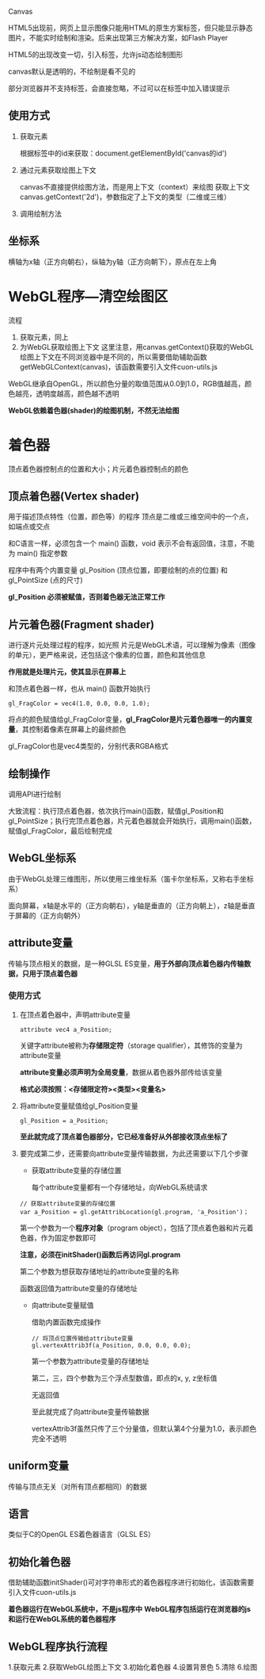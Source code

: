 Canvas

HTML5出现前，网页上显示图像只能用HTML的原生方案<img>标签，但只能显示静态图片，不能实时绘制和渲染。后来出现第三方解决方案，如Flash Player

HTML5的出现改变一切，引入<canvas>标签，允许js动态绘制图形

canvas默认是透明的，不绘制是看不见的


部分浏览器并不支持<canvas>标签，会直接忽略，不过可以在标签中加入错误提示

## 使用方式

1. 获取<canvas>元素

   根据<canvas>标签中的id来获取：document.getElementById('canvas的id')

2. 通过元素获取绘图上下文

   canvas不直接提供绘图方法，而是用上下文（context）来绘图
   获取上下文 canvas.getContext('2d')，参数指定了上下文的类型（二维或三维）

3. 调用绘制方法

## 坐标系

横轴为x轴（正方向朝右），纵轴为y轴（正方向朝下），原点在左上角

# WebGL程序—清空绘图区

流程

1. 获取<canvas>元素，同上
2. 为WebGL获取绘图上下文
   这里注意，用canvas.getContext()获取的WebGL绘图上下文在不同浏览器中是不同的，所以需要借助辅助函数getWebGLContext(canvas)，该函数需要引入文件cuon-utils.js

WebGL继承自OpenGL，所以颜色分量的取值范围从0.0到1.0，RGB值越高，颜色越亮，透明度越高，颜色越不透明

**WebGL依赖着色器(shader)的绘图机制，不然无法绘图**

# 着色器

顶点着色器控制点的位置和大小；片元着色器控制点的颜色

## 顶点着色器(Vertex shader)
用于描述顶点特性（位置，颜色等）的程序
顶点是二维或三维空间中的一个点，如端点或交点

和C语言一样，必须包含一个 main() 函数，void 表示不会有返回值，注意，不能为 main() 指定参数

程序中有两个内置变量 gl_Position (顶点位置，即要绘制的点的位置) 和 gl_PointSize (点的尺寸)

**gl_Position 必须被赋值，否则着色器无法正常工作**

## 片元着色器(Fragment shader)
进行逐片元处理过程的程序，如光照
片元是WebGL术语，可以理解为像素（图像的单元），更严格来说，还包括这个像素的位置，颜色和其他信息

**作用就是处理片元，使其显示在屏幕上**

和顶点着色器一样，也从 main() 函数开始执行

```
gl_FragColor = vec4(1.0, 0.0, 0.0, 1.0);
```

将点的颜色赋值给gl_FragColor变量，**gl_FragColor是片元着色器唯一的内置变量**，其控制着像素在屏幕上的最终颜色

gl_FragColor也是vec4类型的，分别代表RGBA格式

## 绘制操作

调用API进行绘制

大致流程：执行顶点着色器，依次执行main()函数，赋值gl_Position和gl_PointSize；执行完顶点着色器，片元着色器就会开始执行，调用main()函数，赋值gl_FragColor，最后绘制完成

## WebGL坐标系

由于WebGL处理三维图形，所以使用三维坐标系（笛卡尔坐标系，又称右手坐标系）

面向屏幕，x轴是水平的（正方向朝右），y轴是垂直的（正方向朝上），z轴是垂直于屏幕的（正方向朝外）

## attribute变量

传输与顶点相关的数据，是一种GLSL ES变量，**用于外部向顶点着色器内传输数据，只用于顶点着色器**

### 使用方式

1. 在顶点着色器中，声明attribute变量

   ```
   attribute vec4 a_Position;
   ```

   关键字attribute被称为**存储限定符**（storage qualifier），其修饰的变量为attribute变量

   **attribute变量必须声明为全局变量**，数据从着色器外部传给该变量

   **格式必须按照：<存储限定符><类型><变量名>**

2. 将attribute变量赋值给gl_Position变量

   ```
   gl_Position = a_Position;
   ```

   **至此就完成了顶点着色器部分，它已经准备好从外部接收顶点坐标了**

3. 要完成第二步，还需要向attribute变量传输数据，为此还需要以下几个步骤

   - 获取attribute变量的存储位置

     每个attribute变量都有一个存储地址，向WebGL系统请求

   ```
   // 获取attribute变量的存储位置
   var a_Position = gl.getAttribLocation(gl.program, 'a_Position')；
   ```

   第一个参数为一个**程序对象**（program object），包括了顶点着色器和片元着色器，作为固定参数即可

   **注意，必须在initShader()函数后再访问gl.program**

   第二个参数为想获取存储地址的attribute变量的名称

   函数返回值为attribute变量的存储地址

   - 向attribute变量赋值

     借助内置函数完成操作

     ```
     // 将顶点位置传输给attribute变量
     gl.vertexAttrib3f(a_Position, 0.0, 0.0, 0.0);
     ```

     第一个参数为attribute变量的存储地址

     第二，三，四个参数为三个浮点型数值，即点的x, y, z坐标值

     无返回值

     至此就完成了向attribute变量传输数据

     vertexAttrib3f虽然只传了三个分量值，但默认第4个分量为1.0，表示颜色完全不透明

## uniform变量

传输与顶点无关（对所有顶点都相同）的数据

## 语言
类似于C的OpenGL ES着色器语言（GLSL ES）
## 初始化着色器
借助辅助函数initShader()可对字符串形式的着色器程序进行初始化，该函数需要引入文件cuon-utils.js

**着色器运行在WebGL系统中，不是js程序中**
**WebGL程序包括运行在浏览器的js和运行在WebGL系统的着色器程序**

## WebGL程序执行流程

1.获取<canvas>元素
2.获取WebGL绘图上下文
3.初始化着色器
4.设置<canvas>背景色
5.清除<canvas>
6.绘图


